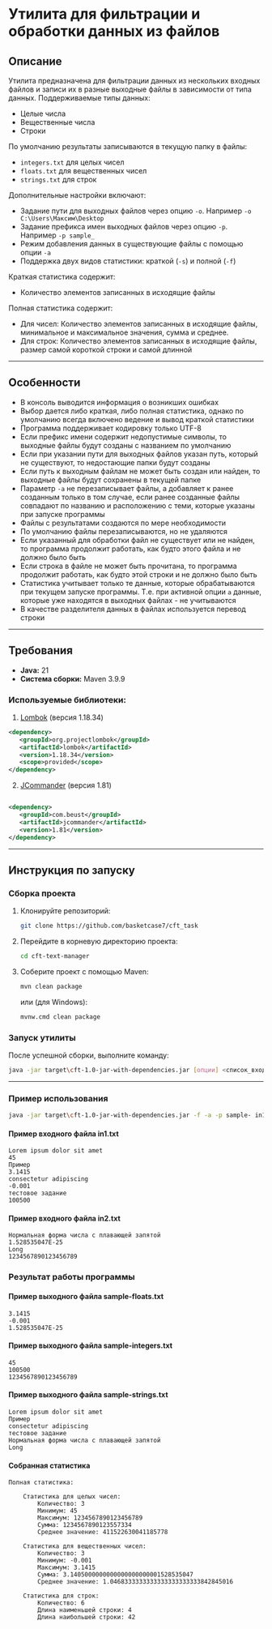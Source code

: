 # **Утилита для фильтрации и обработки данных из файлов**

## Описание
Утилита предназначена для фильтрации данных из нескольких входных файлов и записи их в разные выходные файлы в зависимости от типа данных. Поддерживаемые типы данных:
- Целые числа
- Вещественные числа
- Строки

По умолчанию результаты записываются в текущую папку в файлы:
- `integers.txt` для целых чисел
- `floats.txt` для вещественных чисел
- `strings.txt` для строк

Дополнительные настройки включают:
- Задание пути для выходных файлов через опцию `-o`. Например `-o C:\Users\Максим\Desktop`
- Задание префикса имен выходных файлов через опцию `-p`. Например `-p sample_`
- Режим добавления данных в существующие файлы с помощью опции `-a`
- Поддержка двух видов статистики: краткой (`-s`) и полной (`-f`)

Краткая статистика содержит:
- Количество элементов записанных в исходящие файлы

Полная статистика содержит:
- Для чисел: Количество элементов записанных в исходящие файлы, минимальное и максимальное значения, сумма и среднее.
- Для строк: Количество элементов записанных в исходящие файлы, размер самой короткой строки и самой длинной

---

## Особенности
- В консоль выводится информация о возникших ошибках
- Выбор дается либо краткая, либо полная статистика, однако по умолчанию всегда включено ведение и вывод краткой статистики
- Программа поддерживает кодировку только UTF-8
- Если префикс имени содержит недопустимые символы, то выходные файлы будут созданы с названием по умолчанию
- Если при указании пути для выходных файлов указан путь, который не существуют, то недостающие папки будут созданы
- Если путь к выходным файлам не может быть создан или найден, то выходные файлы будут сохранены в текущей папке
- Параметр `-a` не перезаписывает файлы, а добавляет к ранее созданным только в том случае, если ранее созданные файлы совпадают по названию и расположению с теми, которые указаны при запуске программы
- Файлы с результатами создаются по мере необходимости
- По умолчанию файлы перезаписываются, но не удаляются
- Если указанный для обработки файл не существует или не найден, то программа продолжит работать, как будто этого файла и не должно было быть
- Если строка в файле не может быть прочитана, то программа продолжит работать, как будто этой строки и не должно было быть
- Статистика учитывает только те данные, которые обрабатываются при текущем запуске программы. Т.е. при активной опции `a` данные, которые уже находятся в выходных файлах - не учитываются
- В качестве разделителя данных в файлах используется перевод строки

---

## Требования
- **Java:** 21
- **Система сборки:** Maven 3.9.9

### Используемые библиотеки:
1. [Lombok](https://projectlombok.org/) (версия 1.18.34)
```xml
<dependency>
   <groupId>org.projectlombok</groupId>
   <artifactId>lombok</artifactId>
   <version>1.18.34</version>
   <scope>provided</scope>
</dependency>
```
2. [JCommander](http://jcommander.org/) (версия 1.81)
```xml

<dependency>
   <groupId>com.beust</groupId>
   <artifactId>jcommander</artifactId>
   <version>1.81</version>
</dependency>
```
---

## Инструкция по запуску

### Сборка проекта
1. Клонируйте репозиторий:
   ```bash
   git clone https://github.com/basketcase7/cft_task
   ```
2. Перейдите в корневую директорию проекта:
   ```bash
   cd cft-text-manager
   ```
3. Соберите проект с помощью Maven:
   ```bash
   mvn clean package
   ```
   или (для Windows):
   ```bash
   mvnw.cmd clean package
   ```

### Запуск утилиты
После успешной сборки, выполните команду:
```bash
java -jar target\cft-1.0-jar-with-dependencies.jar [опции] <список_входных_файлов>
```

 ---

### Пример использования

```bash
java -jar target\cft-1.0-jar-with-dependencies.jar -f -a -p sample- in1.txt in2.txt
```

#### Пример входного файла in1.txt
```text
Lorem ipsum dolor sit amet
45
Пример
3.1415
consectetur adipiscing
-0.001
тестовое задание
100500
```

#### Пример входного файла in2.txt
```text
Нормальная форма числа с плавающей запятой
1.528535047E-25
Long
1234567890123456789
```

### Результат работы программы

#### Пример выходного файла sample-floats.txt
```text
3.1415
-0.001
1.528535047E-25
```

#### Пример выходного файла sample-integers.txt
```text
45
100500
1234567890123456789
```

#### Пример выходного файла sample-strings.txt
```text
Lorem ipsum dolor sit amet
Пример
consectetur adipiscing
тестовое задание
Нормальная форма числа с плавающей запятой
Long
```

#### Собранная статистика
```text
Полная статистика:

    Статистика для целых чисел:
        Количество: 3
        Минимум: 45
        Максимум: 1234567890123456789
        Сумма: 1234567890123557334
        Среднее значение: 411522630041185778

    Статистика для вещественных чисел:
        Количество: 3
        Минимум: -0.001
        Максимум: 3.1415
        Сумма: 3.1405000000000000000000001528535047
        Среднее значение: 1.0468333333333333333333333842845016

    Статистика для строк:
        Количество: 6
        Длина наименьшей строки: 4
        Длина наибольшей строки: 42
```